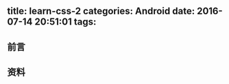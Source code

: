 title: learn-css-2
categories: Android
date: 2016-07-14 20:51:01
tags:
---




## 前言
<!-- more -->


## 资料
